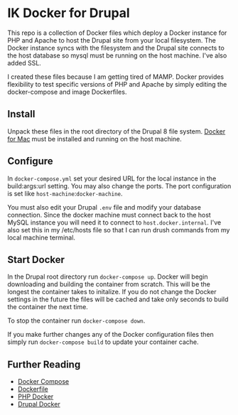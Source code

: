 # IK Docker for Drupal
This repo is a collection of Docker files which deploy a Docker instance for PHP and Apache to host the Drupal site from your local filesystem. The Docker instance syncs with the filesystem and the Drupal site connects to the host database so mysql must be running on the host machine. I've also added SSL.

I created these files because I am getting tired of MAMP. Docker provides flexibility to test specific versions of PHP and Apache by simply editing the docker-compose and image Dockerfiles.
## Install
Unpack these files in the root directory of the Drupal 8 file system.
[Docker for Mac](https://docs.docker.com/docker-for-mac/) must be installed and running on the host machine.
## Configure
In `docker-compose.yml` set your desired URL for the local instance in the build:args:url setting. You may also change the ports. The port configuration is set like `host-machine`:`docker-machine`.

You must also edit your Drupal `.env` file and modify your database connection. Since the docker machine must connect back to the host MySQL instance you will need it to connect to `host.docker.internal`. I've also set this in my /etc/hosts file so that I can run drush commands from my local machine terminal.
## Start Docker
In the Drupal root directory run `docker-compose up`. Docker will begin downloading and building the container from scratch. This will be the longest the container takes to initalize. If you do not change the Docker settings in the future the files will be cached and take only seconds to build the container the next time.

To stop the container run `docker-compose down`.

If you make further changes any of the Docker configuration files then simply run `docker-compose build` to update your container cache.
## Further Reading
- [Docker Compose](https://docs.docker.com/compose/compose-file)
- [Dockerfile](https://docs.docker.com/engine/reference/builder/)
- [PHP Docker](https://hub.docker.com/_/php/)
- [Drupal Docker](https://hub.docker.com/_/drupal/)